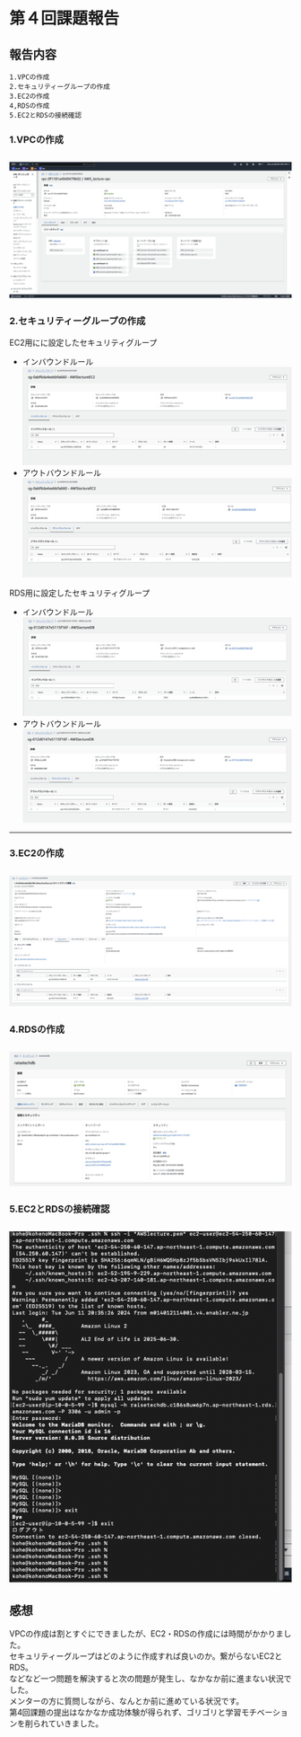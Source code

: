 # 第４回課題報告
## 報告内容
    1.VPCの作成
    2.セキュリティーグループの作成
    3.EC2の作成
    4,RDSの作成
    5.EC2とRDSの接続確認

### 1.VPCの作成
![AWS_lectureVPC.png](img/AWS_lectureVPC.png)
---

### 2.セキュリティーグループの作成
EC2用にに設定したセキュリティグループ
- インバウンドルール  
![EC2securitygroupIn.png](img/EC2securitygroupIn.png)
- アウトバウンドルール  
![EC2sequritygroupOut.png](img/EC2sequritygroupOut.png)  

RDS用に設定したセキュリティグループ
- インバウンドルール  
  ![DBsecuritygroupIn.png](img/DBsecuritygroupIn.png)
- アウトバウンドルール  
  ![DBsecuritygroupOut.png](img/DBsecuritygroupOut.png)
---

### 3.EC2の作成  
![EC2.png](img/EC2.png)
---

### 4.RDSの作成  
![RDS.png](img/RDS.png)
---

### 5.EC2とRDSの接続確認  
![connectMySQL.png](img/connectMySQL.png)
---

## 感想
VPCの作成は割とすぐにできましたが、EC2・RDSの作成には時間がかかりました。  
セキュリティーグループはどのように作成すれば良いのか。繋がらないEC2とRDS。  
などなど一つ問題を解決すると次の問題が発生し、なかなか前に進まない状況でした。  
メンターの方に質問しながら、なんとか前に進めている状況です。  
第4回課題の提出はなかなか成功体験が得られず、ゴリゴリと学習モチベーションを削られていきました。
